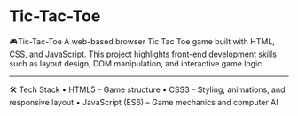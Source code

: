 # Tic-Tac-Toe
🎮Tic-Tac-Toe
A web-based browser Tic Tac Toe game built with HTML, CSS, and JavaScript.
This project highlights front-end development skills such as layout design, DOM manipulation, and interactive game logic.
________________________________________
🛠️ Tech Stack
•	HTML5 – Game structure
•	CSS3 – Styling, animations, and responsive layout
•	JavaScript (ES6) – Game mechanics and computer AI
